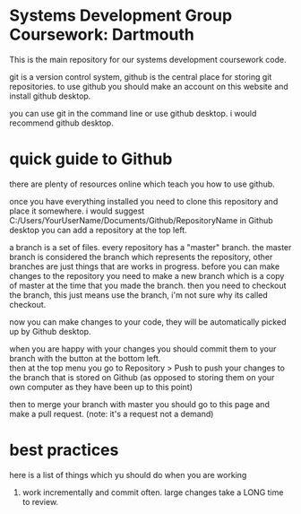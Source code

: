 # Systems Development Group Coursework: Dartmouth 
This is the main repository for our systems development coursework code.

git is a version control system, github is the central place for storing git repositories.
to use github you should make an account on this website and install github desktop.

you can use git in the command line or use github desktop. i would recommend github desktop.

# quick guide to Github
there are plenty of resources online which teach you how to use github.

once you have everything installed you need to clone this repository and place it somewhere.
i would suggest C:/Users/YourUserName/Documents/Github/RepositoryName
in Github desktop you can add a repository at the top left.

a branch is a set of files. every repository has a "master" branch.
the master branch is considered the branch which represents the repository, other branches are just things that are works in progress.
before you can make changes to the repository you need to make a new branch which is a copy of master at the time that you made the branch.
then you need to checkout the branch, this just means use the branch, i'm not sure why its called checkout.

now you can make changes to your code, they will be automatically picked up by Github desktop.

when you are happy with your changes you should commit them to your branch with the button at the bottom left.  
then at the top menu you go to Repository > Push to push your changes to the branch that is stored on Github (as opposed to storing them on your own computer as they have been up to this point) 

then to merge your branch with master you should go to this page and make a pull request. (note: it's a request not a demand)

# best practices
here is a list of things which yu should do when you are working
   1. work incrementally and commit often. large changes take a LONG time to review.
